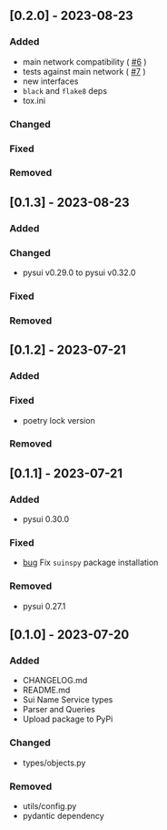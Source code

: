 ## [0.2.0] - 2023-08-23

### Added

- main network compatibility ( [#6](https://github.com/andreidev1/suinspy/issues/6) )
- tests against main network ( [#7](https://github.com/andreidev1/suinspy/issues/7) )
- new interfaces
- `black` and `flake8` deps
- tox.ini

### Changed



### Fixed


### Removed


## [0.1.3] - 2023-08-23

### Added



### Changed

- pysui v0.29.0 to pysui v0.32.0

### Fixed


### Removed


## [0.1.2] - 2023-07-21

### Added



### Fixed

- poetry lock version

### Removed



## [0.1.1] - 2023-07-21

### Added

- pysui 0.30.0

### Fixed

- [bug](https://github.com/andreidev1/suinspy/issues/2) Fix `suinspy` package installation

### Removed

- pysui 0.27.1

## [0.1.0] - 2023-07-20

### Added

- CHANGELOG.md
- README.md
- Sui Name Service types
- Parser and Queries
- Upload package to PyPi

### Changed

- types/objects.py


### Removed

- utils/config.py
- pydantic dependency
